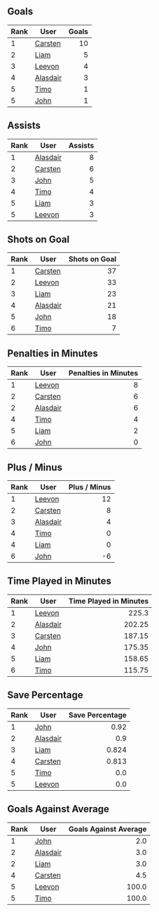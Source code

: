 ## Goals
| Rank | User | Goals |
| :--- | ---- | ---------: |
| 1 | [Carsten](https://github.com/llevasseur/world-juniors-2022/blob/master/ROSTERS.md#Carsten) |  10 |
| 2 | [Liam](https://github.com/llevasseur/world-juniors-2022/blob/master/ROSTERS.md#Liam) |  5 |
| 3 | [Leevon](https://github.com/llevasseur/world-juniors-2022/blob/master/ROSTERS.md#Leevon) |  4 |
| 4 | [Alasdair](https://github.com/llevasseur/world-juniors-2022/blob/master/ROSTERS.md#Alasdair) |  3 |
| 5 | [Timo](https://github.com/llevasseur/world-juniors-2022/blob/master/ROSTERS.md#Timo) |  1 |
| 5 | [John](https://github.com/llevasseur/world-juniors-2022/blob/master/ROSTERS.md#John) |  1 |
## Assists
| Rank | User | Assists |
| :--- | ---- | ---------: |
| 1 | [Alasdair](https://github.com/llevasseur/world-juniors-2022/blob/master/ROSTERS.md#Alasdair) |  8 |
| 2 | [Carsten](https://github.com/llevasseur/world-juniors-2022/blob/master/ROSTERS.md#Carsten) |  6 |
| 3 | [John](https://github.com/llevasseur/world-juniors-2022/blob/master/ROSTERS.md#John) |  5 |
| 4 | [Timo](https://github.com/llevasseur/world-juniors-2022/blob/master/ROSTERS.md#Timo) |  4 |
| 5 | [Liam](https://github.com/llevasseur/world-juniors-2022/blob/master/ROSTERS.md#Liam) |  3 |
| 5 | [Leevon](https://github.com/llevasseur/world-juniors-2022/blob/master/ROSTERS.md#Leevon) |  3 |
## Shots on Goal
| Rank | User | Shots on Goal |
| :--- | ---- | ---------: |
| 1 | [Carsten](https://github.com/llevasseur/world-juniors-2022/blob/master/ROSTERS.md#Carsten) |  37 |
| 2 | [Leevon](https://github.com/llevasseur/world-juniors-2022/blob/master/ROSTERS.md#Leevon) |  33 |
| 3 | [Liam](https://github.com/llevasseur/world-juniors-2022/blob/master/ROSTERS.md#Liam) |  23 |
| 4 | [Alasdair](https://github.com/llevasseur/world-juniors-2022/blob/master/ROSTERS.md#Alasdair) |  21 |
| 5 | [John](https://github.com/llevasseur/world-juniors-2022/blob/master/ROSTERS.md#John) |  18 |
| 6 | [Timo](https://github.com/llevasseur/world-juniors-2022/blob/master/ROSTERS.md#Timo) |  7 |
## Penalties in Minutes
| Rank | User | Penalties in Minutes |
| :--- | ---- | ---------: |
| 1 | [Leevon](https://github.com/llevasseur/world-juniors-2022/blob/master/ROSTERS.md#Leevon) |  8 |
| 2 | [Carsten](https://github.com/llevasseur/world-juniors-2022/blob/master/ROSTERS.md#Carsten) |  6 |
| 2 | [Alasdair](https://github.com/llevasseur/world-juniors-2022/blob/master/ROSTERS.md#Alasdair) |  6 |
| 4 | [Timo](https://github.com/llevasseur/world-juniors-2022/blob/master/ROSTERS.md#Timo) |  4 |
| 5 | [Liam](https://github.com/llevasseur/world-juniors-2022/blob/master/ROSTERS.md#Liam) |  2 |
| 6 | [John](https://github.com/llevasseur/world-juniors-2022/blob/master/ROSTERS.md#John) |  0 |
## Plus / Minus
| Rank | User | Plus / Minus |
| :--- | ---- | ---------: |
| 1 | [Leevon](https://github.com/llevasseur/world-juniors-2022/blob/master/ROSTERS.md#Leevon) |  12 |
| 2 | [Carsten](https://github.com/llevasseur/world-juniors-2022/blob/master/ROSTERS.md#Carsten) |  8 |
| 3 | [Alasdair](https://github.com/llevasseur/world-juniors-2022/blob/master/ROSTERS.md#Alasdair) |  4 |
| 4 | [Timo](https://github.com/llevasseur/world-juniors-2022/blob/master/ROSTERS.md#Timo) |  0 |
| 4 | [Liam](https://github.com/llevasseur/world-juniors-2022/blob/master/ROSTERS.md#Liam) |  0 |
| 6 | [John](https://github.com/llevasseur/world-juniors-2022/blob/master/ROSTERS.md#John) |  -6 |
## Time Played in Minutes
| Rank | User | Time Played in Minutes |
| :--- | ---- | ---------: |
| 1 | [Leevon](https://github.com/llevasseur/world-juniors-2022/blob/master/ROSTERS.md#Leevon) |  225.3 |
| 2 | [Alasdair](https://github.com/llevasseur/world-juniors-2022/blob/master/ROSTERS.md#Alasdair) |  202.25 |
| 3 | [Carsten](https://github.com/llevasseur/world-juniors-2022/blob/master/ROSTERS.md#Carsten) |  187.15 |
| 4 | [John](https://github.com/llevasseur/world-juniors-2022/blob/master/ROSTERS.md#John) |  175.35 |
| 5 | [Liam](https://github.com/llevasseur/world-juniors-2022/blob/master/ROSTERS.md#Liam) |  158.65 |
| 6 | [Timo](https://github.com/llevasseur/world-juniors-2022/blob/master/ROSTERS.md#Timo) |  115.75 |
## Save Percentage
| Rank | User | Save Percentage |
| :--- | ---- | ---------: |
| 1 | [John](https://github.com/llevasseur/world-juniors-2022/blob/master/ROSTERS.md#John) |  0.92 |
| 2 | [Alasdair](https://github.com/llevasseur/world-juniors-2022/blob/master/ROSTERS.md#Alasdair) |  0.9 |
| 3 | [Liam](https://github.com/llevasseur/world-juniors-2022/blob/master/ROSTERS.md#Liam) |  0.824 |
| 4 | [Carsten](https://github.com/llevasseur/world-juniors-2022/blob/master/ROSTERS.md#Carsten) |  0.813 |
| 5 | [Timo](https://github.com/llevasseur/world-juniors-2022/blob/master/ROSTERS.md#Timo) |  0.0 |
| 5 | [Leevon](https://github.com/llevasseur/world-juniors-2022/blob/master/ROSTERS.md#Leevon) |  0.0 |
## Goals Against Average
| Rank | User | Goals Against Average |
| :--- | ---- | ---------: |
| 1 | [John](https://github.com/llevasseur/world-juniors-2022/blob/master/ROSTERS.md#John) |  2.0 |
| 2 | [Alasdair](https://github.com/llevasseur/world-juniors-2022/blob/master/ROSTERS.md#Alasdair) |  3.0 |
| 2 | [Liam](https://github.com/llevasseur/world-juniors-2022/blob/master/ROSTERS.md#Liam) |  3.0 |
| 4 | [Carsten](https://github.com/llevasseur/world-juniors-2022/blob/master/ROSTERS.md#Carsten) |  4.5 |
| 5 | [Leevon](https://github.com/llevasseur/world-juniors-2022/blob/master/ROSTERS.md#Leevon) |  100.0 |
| 5 | [Timo](https://github.com/llevasseur/world-juniors-2022/blob/master/ROSTERS.md#Timo) |  100.0 |
